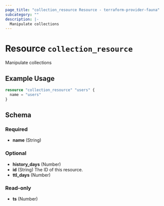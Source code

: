 ```yaml
---
page_title: "collection_resource Resource - terraform-provider-fauna"
subcategory: ""
description: |-
  Manipulate collections
---
```


# Resource `collection_resource`

Manipulate collections

## Example Usage

```terraform
resource "collection_resource" "users" {
  name = "users"
}
```

## Schema

### Required

- **name** (String)

### Optional

- **history_days** (Number)
- **id** (String) The ID of this resource.
- **ttl_days** (Number)

### Read-only

- **ts** (Number)


